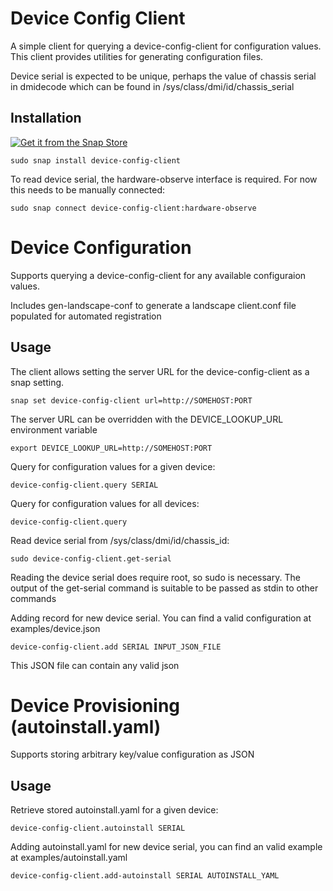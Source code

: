 # Device Config Client

A simple client for querying a device-config-client for configuration
values. This client provides utilities for generating configuration
files.

Device serial is expected to be unique, perhaps the value of chassis serial 
in dmidecode which can be found in /sys/class/dmi/id/chassis_serial

## Installation

[![Get it from the Snap Store](https://snapcraft.io/en/dark/install.svg)](https://snapcraft.io/device-config-client)

```
sudo snap install device-config-client
```

To read device serial, the hardware-observe interface is required. For now this
needs to be manually connected:

```
sudo snap connect device-config-client:hardware-observe
```

# Device Configuration
Supports querying a device-config-client for any available configuraion
values.

Includes gen-landscape-conf to generate a landscape client.conf file populated
for automated registration

## Usage

The client allows setting the server URL for the device-config-client as a
snap setting.

```
snap set device-config-client url=http://SOMEHOST:PORT
```

The server URL can be overridden with the DEVICE_LOOKUP_URL environment variable

```
export DEVICE_LOOKUP_URL=http://SOMEHOST:PORT
```

Query for configuration values for a given device:
```
device-config-client.query SERIAL
```

Query for configuration values for all devices:
```
device-config-client.query
```

Read device serial from /sys/class/dmi/id/chassis_id:
```
sudo device-config-client.get-serial
```
Reading the device serial does require root, so sudo is necessary. The output of the get-serial
command is suitable to be passed as stdin to other commands

Adding record for new device serial. You can find a valid configuration at examples/device.json
```
device-config-client.add SERIAL INPUT_JSON_FILE
```
This JSON file can contain any valid json

# Device Provisioning (autoinstall.yaml)
Supports storing arbitrary key/value configuration as JSON

## Usage

Retrieve stored autoinstall.yaml for a given device:
```
device-config-client.autoinstall SERIAL
```

Adding autoinstall.yaml for new device serial, you can find an valid example at examples/autoinstall.yaml
```
device-config-client.add-autoinstall SERIAL AUTOINSTALL_YAML
```
